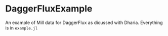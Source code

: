 # DaggerFluxExample

An example of Mill data for DaggerFlux as dicussed with Dharia.
Everything is in `example.jl`
